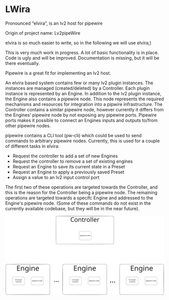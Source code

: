 # LWira
Pronounced “elvira”, is an lv2 host for pipewire

Origin of project name: Lv2pipeWire

elvira is so much easier to write, so in the following we will use elvira;)

This is very much work in progress. A lot of basic functionality is in place. Code is ugly and will be improved. Documentation is missing, but it will be there eventually.

Pipewire is a great fit for implementing an lv2 host.

An elvira based system contains few or many lv2 plugin instances. The instances are managed (created/deleted) by a Controller. Each plugin instance is represented by an Engine. In addition to the lv2 plugin instance, the Engine also contains a pipewire node. This node represents the required mechanisms and resources for integration into a pipwire infrastructure. The Controller contains a similar pipewire node, however currently it differs from the Engines' pipewire node by not exposing any pipewire ports. Pipewire ports makes it possible to connect an Engines inputs and outputs to/from other pipewire nodes. 

pipewire contains a CLI tool (pw-cli) which could be used to send commands to arbitrary pipewire nodes. Currently, this is used for a couple of different tasks in elvira:
* Request the controller to add a set of new Engines
* Request the controller to remove a set of existing engines
* Request an Engine to save its current state in a Preset
* Request an Engine to apply a previously saved Preset
* Assign a value to an lv2 input control port

The first two of these operations are targeted towards the Controller, and this is the reason for the Controller being a pipewire node. The remaining operations are targeted towards a specifc Engine and addressed to the Engine's pipewire node. (Some of these commands do not exist in the currently available codebase, but they will be in the near future).

<img src="./elvira.svg">
